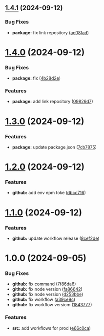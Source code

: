 ## [1.4.1](https://github.com/macu-dev/hermes-app/compare/v1.4.0...v1.4.1) (2024-09-12)


### Bug Fixes

* **package:** fix  link repository ([ac08fad](https://github.com/macu-dev/hermes-app/commit/ac08fade1728062b8dea165820ff878280808133))

# [1.4.0](https://github.com/macu-dev/hermes-app/compare/v1.3.0...v1.4.0) (2024-09-12)


### Bug Fixes

* **package:** fix ([4b28d2e](https://github.com/macu-dev/hermes-app/commit/4b28d2e25698419a08b9d6587fc38189563152c7))


### Features

* **package:** add link repository ([09826d7](https://github.com/macu-dev/hermes-app/commit/09826d7e6f8fcedf24568781ab3dc1c8f8fdd996))

# [1.3.0](https://github.com/macu-dev/hermes-app/compare/v1.2.0...v1.3.0) (2024-09-12)


### Features

* **package:** update package.json ([7cb7875](https://github.com/macu-dev/hermes-app/commit/7cb787572a6d5e0a21fa99c48b4a65382006102c))

# [1.2.0](https://github.com/macu-dev/hermes-app/compare/v1.1.0...v1.2.0) (2024-09-12)


### Features

* **github:** add env npm toke ([dbcc716](https://github.com/macu-dev/hermes-app/commit/dbcc716ac01d682263db39b870e291152d5cbd9e))

# [1.1.0](https://github.com/macu-dev/hermes-app/compare/v1.0.0...v1.1.0) (2024-09-12)


### Features

* **github:** update workflow release ([8cef2de](https://github.com/macu-dev/hermes-app/commit/8cef2deb3e155c46ce86422927faecec3e86c8b4))

# 1.0.0 (2024-09-05)


### Bug Fixes

* **github:** fix command ([7f86da6](https://github.com/macu-dev/hermes-app/commit/7f86da64040c0557608318180ccaf85d207a3472))
* **github:** fix node version ([fa86642](https://github.com/macu-dev/hermes-app/commit/fa86642d1f80c590a81d5e60741d99a23bbdc1fc))
* **github:** fix node version ([d253bbe](https://github.com/macu-dev/hermes-app/commit/d253bbedb71fd10bbade08bacc14c7218fb82348))
* **github:** fix workflow ([a39ce9c](https://github.com/macu-dev/hermes-app/commit/a39ce9c6b730fc5130663babe36b7a8911ae0ce8))
* **github:** fix workflow versiom ([1843777](https://github.com/macu-dev/hermes-app/commit/1843777da048bc4d2ab51940dde5489c665d2527))


### Features

* **src:** add workflows for prod ([e66c0ca](https://github.com/macu-dev/hermes-app/commit/e66c0ca12f3a17f7c545b65b8e876455a101e083))
